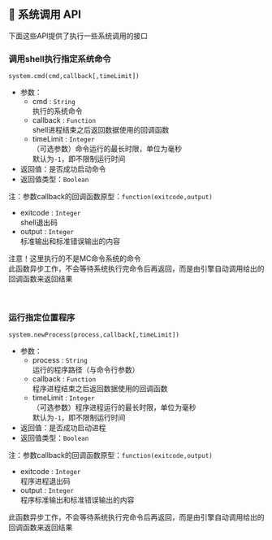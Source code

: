 ## 📡 系统调用 API

下面这些API提供了执行一些系统调用的接口

### 调用shell执行指定系统命令

`system.cmd(cmd,callback[,timeLimit])`

- 参数：
  - cmd : `String`  
    执行的系统命令
  - callback : `Function`  
    shell进程结束之后返回数据使用的回调函数
  - timeLimit : `Integer`  
    （可选参数）命令运行的最长时限，单位为毫秒  
    默认为`-1`，即不限制运行时间
- 返回值：是否成功启动命令
- 返回值类型：`Boolean`

注：参数callback的回调函数原型：`function(exitcode,output)`  

- exitcode : `Integer`    
  shell退出码
- output : `Integer`  
  标准输出和标准错误输出的内容

注意！这里执行的不是MC命令系统的命令  
此函数异步工作，不会等待系统执行完命令后再返回，而是由引擎自动调用给出的回调函数来返回结果

<br>

### 运行指定位置程序

`system.newProcess(process,callback[,timeLimit])`

- 参数：
  - process : `String`  
    运行的程序路径（与命令行参数）
  - callback : `Function`  
    程序进程结束之后返回数据使用的回调函数
  - timeLimit : `Integer`  
    （可选参数）程序进程运行的最长时限，单位为毫秒  
    默认为`-1`，即不限制运行时间
- 返回值：是否成功启动进程
- 返回值类型：`Boolean`

注：参数callback的回调函数原型：`function(exitcode,output)`  

- exitcode : `Integer`    
  程序进程退出码
- output : `Integer`  
  程序标准输出和标准错误输出的内容

此函数异步工作，不会等待系统执行完命令后再返回，而是由引擎自动调用给出的回调函数来返回结果

<br>